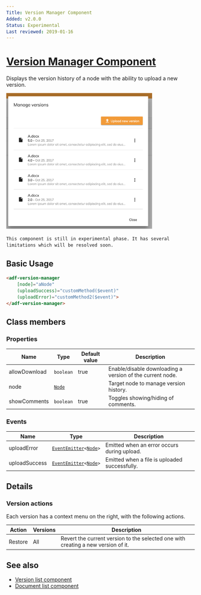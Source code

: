 ```yaml
---
Title: Version Manager Component
Added: v2.0.0
Status: Experimental
Last reviewed: 2019-01-16
---
```


# [Version Manager Component](../../../lib/content-services/src/lib/version-manager/version-manager.component.ts "Defined in version-manager.component.ts")

Displays the version history of a node with the ability to upload a new version.

![Version Manager](../../docassets/images/version-manager.png)

`This component is still in experimental phase. It has several limitations which will be resolved soon.`

## Basic Usage

```html
<adf-version-manager 
    [node]="aNode"
    (uploadSuccess)="customMethod($event)"
    (uploadError)="customMethod2($event)">
</adf-version-manager>
```

## Class members

### Properties

| Name | Type | Default value | Description |
| ---- | ---- | ------------- | ----------- |
| allowDownload | `boolean` | true | Enable/disable downloading a version of the current node. |
| node | [`Node`](https://github.com/Alfresco/alfresco-js-api/blob/development/src/api/content-rest-api/docs/Node.md) |  | Target node to manage version history. |
| showComments | `boolean` | true | Toggles showing/hiding of comments. |

### Events

| Name | Type | Description |
| ---- | ---- | ----------- |
| uploadError | [`EventEmitter`](https://angular.io/api/core/EventEmitter)`<`[`Node`](https://github.com/Alfresco/alfresco-js-api/blob/development/src/api/content-rest-api/docs/Node.md)`>` | Emitted when an error occurs during upload. |
| uploadSuccess | [`EventEmitter`](https://angular.io/api/core/EventEmitter)`<`[`Node`](https://github.com/Alfresco/alfresco-js-api/blob/development/src/api/content-rest-api/docs/Node.md)`>` | Emitted when a file is uploaded successfully. |

## Details

### Version actions

Each version has a context menu on the right, with the following actions.

| Action | Versions | Description |
| ------ | -------- | ----------- |
| Restore | All | Revert the current version to the selected one with creating a new version of it. |

## See also

-   [Version list component](version-list.component.md)
-   [Document list component](document-list.component.md)
